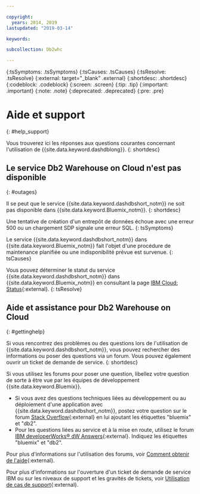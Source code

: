 ```yaml
---

copyright:
  years: 2014, 2019
lastupdated: "2019-03-14"

keywords:

subcollection: Db2whc

---
```


<!-- Attribute definitions --> 
{:tsSymptoms: .tsSymptoms} 
{:tsCauses: .tsCauses} 
{:tsResolve: .tsResolve} 
{:external: target="_blank" .external}
{:shortdesc: .shortdesc}
{:codeblock: .codeblock}
{:screen: .screen}
{:tip: .tip}
{:important: .important}
{:note: .note}
{:deprecated: .deprecated}
{:pre: .pre}

# Aide et support
{: #help_support}

Vous trouverez ici les réponses aux questions courantes concernant l'utilisation de {{site.data.keyword.dashdblong}}.
{: shortdesc}

## Le service Db2 Warehouse on Cloud n'est pas disponible
{: #outages}

Il se peut que le service {{site.data.keyword.dashdbshort_notm}} ne soit pas disponible dans
{{site.data.keyword.Bluemix_notm}}.
{: shortdesc}

Une tentative de création d'un entrepôt de données échoue avec une erreur
500 ou un chargement SDP signale une erreur SQL.
{: tsSymptoms}

Le service
{{site.data.keyword.dashdbshort_notm}} dans
{{site.data.keyword.Bluemix_notm}} fait l'objet d'une procédure de maintenance planifiée ou une indisponibilité
prévue est survenue.
{: tsCauses}

Vous pouvez déterminer le statut du service {{site.data.keyword.dashdbshort_notm}} dans {{site.data.keyword.Bluemix_notm}} en consultant la page [IBM Cloud: Status](https://cloud.ibm.com/status?selected=status){:external}.
{: tsResolve}

<!-- * Status monitoring:
  * [All regions](https://console.eu-gb.bluemix.net/status?tags=platform,runtimes,services,ibm:yp:eu-gb,ibm:yp:eu-de,ibm:yp:us-south,ibm:yp:au-syd){:external} -->

## Aide et assistance pour Db2 Warehouse on Cloud
{: #gettinghelp}

Si vous rencontrez des problèmes ou des questions lors de l'utilisation de
{{site.data.keyword.dashdbshort_notm}}, vous pouvez rechercher des informations ou poser des questions via un
forum. Vous pouvez également ouvrir un ticket de demande de service.
{: shortdesc}

Si vous utilisez les forums pour poser une question, libellez votre question de sorte à être vue par les équipes de développement {{site.data.keyword.Bluemix}}.

* Si vous avez des questions techniques liées au développement ou au déploiement d'une application avec {{site.data.keyword.dashdbshort_notm}}, postez votre question sur le forum [Stack Overflow](http://stackoverflow.com/search?q=dashdb+bluemix){:external} en lui ajoutant les étiquettes "bluemix" et "db2".
* Pour les questions liées au service et à la mise en route, utilisez le forum [IBM developerWorks® dW Answers](https://developer.ibm.com/answers/topics/dashdb/?smartspace=bluemix){:external}. Indiquez les étiquettes "bluemix" et "db2".

Pour plus d'informations sur l'utilisation des forums, voir
[Comment obtenir de l'aide](/docs/get-support?topic=get-support-getting-customer-support#using-avatar){:external}.

Pour plus d'informations sur l'ouverture d'un ticket de demande de service IBM ou sur les niveaux de support et les gravités de tickets, voir [Utilisation de cas de support](/docs/get-support?topic=get-support-open-case#open-case){:external}.



